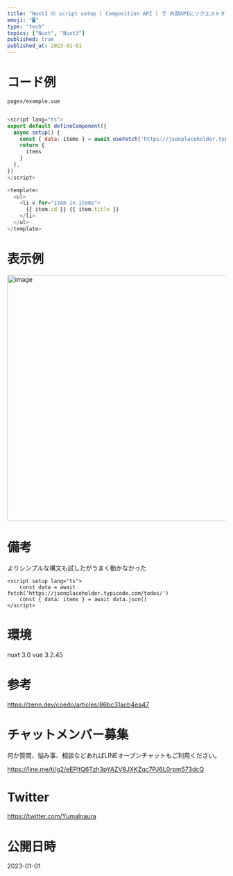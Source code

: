 ```yaml
---
title: "Nuxt3 の script setup ( Composition API ) で 外部APIにリクエストする"
emoji: "🖥"
type: "tech"
topics: ["Nuxt", "Nuxt3"]
published: true
published_at: 2023-01-01
---
```


# コード例

`pages/example.vue`

```js

<script lang="ts">
export default defineComponent({
  async setup() {
    const { data: items } = await useFetch('https://jsonplaceholder.typicode.com/todos/')
    return {
      items
    }
  },
})
</script>

<template>
  <ul>
    <li v-for="item in items">
      {{ item.id }} {{ item.title }}
    </li>
  </ul>
</template>

```

# 表示例

<img width="567" alt="image" src="https://user-images.githubusercontent.com/13635059/210162409-41a02601-c5dd-44fc-9004-cf403c048a89.png">

# 備考

よりシンプルな構文も試したがうまく動かなかった

```
<script setup lang="ts">
    const data = await fetch('https://jsonplaceholder.typicode.com/todos/')
    const { data: items } = await data.json()
</script>
```

# 環境

nuxt 3.0
vue 3.2.45

# 参考

https://zenn.dev/coedo/articles/86bc31acb4ea47


# チャットメンバー募集


何か質問、悩み事、相談などあればLINEオープンチャットもご利用ください。

https://line.me/ti/g2/eEPltQ6Tzh3pYAZV8JXKZqc7PJ6L0rpm573dcQ


# Twitter

https://twitter.com/YumaInaura


# 公開日時

2023-01-01
